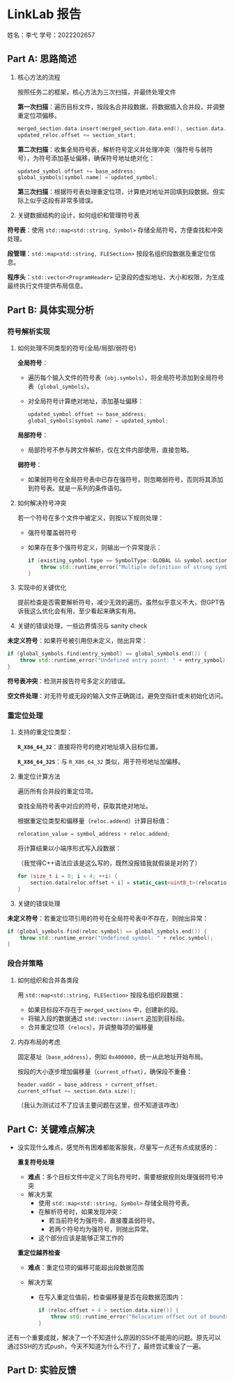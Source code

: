 # LinkLab 报告

姓名：李弋
学号：2022202657

## Part A: 思路简述



1. 核心方法的流程

   按照任务二的框架，核心方法为三次扫描，并最终处理文件

   **第一次扫描**：遍历目标文件，按段名合并段数据，将数据插入合并段，并调整重定位项偏移。

   ```c++
   merged_section.data.insert(merged_section.data.end(), section.data.begin(), section.data.end());
   updated_reloc.offset += section_start;
   ```

   **第二次扫描**：收集全局符号表，解析符号定义并处理冲突（强符号与弱符号），为符号添加基址偏移，确保符号地址绝对化：

   ```c++
   updated_symbol.offset += base_address;
   global_symbols[symbol.name] = updated_symbol;
   ```

   **第三次扫描**：根据符号表处理重定位项，计算绝对地址并回填到段数据。但实际上似乎这段有非常多错误。

2. 关键数据结构的设计，如何组织和管理符号表

  **符号表**：使用 `std::map<std::string, Symbol>` 存储全局符号，方便查找和冲突处理。

  **段管理**：`std::map<std::string, FLESection>` 按段名组织段数据及重定位信息。

  **程序头**：`std::vector<ProgramHeader>` 记录段的虚拟地址、大小和权限，为生成最终执行文件提供布局信息。

## Part B: 具体实现分析

### 符号解析实现
1. 如何处理不同类型的符号(全局/局部/弱符号)

   **全局符号**：

   - 遍历每个输入文件的符号表（`obj.symbols`），将全局符号添加到全局符号表（`global_symbols`）。

   - 对全局符号计算绝对地址，添加基址偏移：

     ```c++
     updated_symbol.offset += base_address;
     global_symbols[symbol.name] = updated_symbol;
     ```

   **局部符号**：

   - 局部符号不参与跨文件解析，仅在文件内部使用，直接忽略。

   **弱符号**：

   - 如果弱符号在全局符号表中已存在强符号，则忽略弱符号，否则将其添加到符号表。就是一系列的条件语句。

2. 如何解决符号冲突

   若一个符号在多个文件中被定义，则按以下规则处理：

   - 强符号覆盖弱符号

   - 如果存在多个强符号定义，则输出一个异常提示：

     ```c++
     if (existing_symbol.type == SymbolType::GLOBAL && symbol.section != existing_symbol.section) {
         throw std::runtime_error("Multiple definition of strong symbol: " + symbol.name);
     }
     ```

3. 实现中的关键优化

   提前检查是否需要解析符号，减少无效的遍历。虽然似乎意义不大，但GPT告诉我这么优化会有用，至少看起来确实有用。

4. 关键的错误处理，一些边界情况与 sanity check

  **未定义符号**：如果符号被引用但未定义，抛出异常：

  ```c++
  if (global_symbols.find(entry_symbol) == global_symbols.end()) {
      throw std::runtime_error("Undefined entry point: " + entry_symbol);
  }
  ```

  **符号表冲突**：检测并报告符号多定义的错误。

  **空文件处理**：对无符号或无段的输入文件正确跳过，避免空指针或未初始化访问。

### 重定位处理
1. 支持的重定位类型：

   **`R_X86_64_32`**：直接将符号的绝对地址填入目标位置。

   **`R_X86_64_32S`**：与 `R_X86_64_32` 类似，用于符号地址加偏移。

2. 重定位计算方法

   遍历所有合并段的重定位项。

   查找全局符号表中对应的符号，获取其绝对地址。

   根据重定位类型和偏移量（`reloc.addend`）计算目标值：

   ```c++
   relocation_value = symbol_address + reloc.addend;
   ```

   将计算结果以小端序形式写入段数据：

   （我觉得C++语法应该是这么写的，既然没报错我就假装是对的了）

   ```c++
   for (size_t i = 0; i < 4; ++i) {
       section.data[reloc.offset + i] = static_cast<uint8_t>(relocation_value >> (i * 8));
   }
   ```

3. 关键的错误处理

  **未定义符号**：若重定位项引用的符号在全局符号表中不存在，则抛出异常：

  ```c++
  if (global_symbols.find(reloc.symbol) == global_symbols.end()) {
      throw std::runtime_error("Undefined symbol: " + reloc.symbol);
  }
  ```

### 段合并策略
1. 如何组织和合并各类段

   用 `std::map<std::string, FLESection>` 按段名组织段数据：

   - 如果目标段不存在于 `merged_sections` 中，创建新的段。
   - 将输入段的数据通过 `std::vector::insert` 追加到目标段。
   - 合并重定位项（`relocs`），并调整每项的偏移量

2. 内存布局的考虑

   固定基址（`base_address`），例如 `0x400000`，统一从此地址开始布局。

   按段的大小逐步增加偏移量（`current_offset`），确保段不重叠：

   ```c++
   header.vaddr = base_address + current_offset;
   current_offset += section.data.size();
   ```

   （我认为测试过不了应该主要问题在这里，但不知道该咋改）

   

## Part C: 关键难点解决
- 没实现什么难点，感觉所有困难都能客服我，尽量写一点还有点成就感的：

  **重复符号处理**

  - **难点**：多个目标文件中定义了同名符号时，需要根据规则处理强弱符号冲突
  - 解决方案
    - 使用 `std::map<std::string, Symbol>` 存储全局符号表。
    - 在解析符号时，如果发现冲突：
      - 若当前符号为强符号，直接覆盖弱符号。
      - 若两个符号均为强符号，则抛出异常。
    - 这个部分应该是能够正常工作的

  **重定位越界检查**

  - **难点**：重定位项的偏移可能超出段数据范围

  - 解决方案

    - 在写入重定位值前，检查偏移量是否在段数据范围内：

      ```c++
      if (reloc.offset + 4 > section.data.size()) {
          throw std::runtime_error("Relocation offset out of bounds");
      }
      ```

还有一个重要成就，解决了一个不知道什么原因的SSH不能用的问题。原先可以通过SSH的方式push，今天不知道为什么不行了，最终尝试重设了一遍。

## Part D: 实验反馈

<!-- 芝士 5202 年研发的船新实验，你的反馈对我们至关重要
可以从实验设计，实验文档，框架代码三个方面进行反馈，具体衡量：
1. 实验设计：

   实验难度是否合适：写得一如既往地绝望，估计我的反馈不会很有参考价值qwq，又是一个只能写出第一题的lab啊（叹

   实验工作量是否合理：也许可以提供一个底层视角，我从尝试理解这个lab要我做什么，一直到重新在wsl上处理了一遍github和ssh的事情，再到研究C++，和ChatGPT大战三百回合，花了至少16个小时（CacheLab完全不会，这个还能赶得上，能写一点是一点），当个最大值吧，仅供师兄们参考

   是否让你更加理解链接器：多理解了一点点，难度还是远远超出我的理解范围了，以及由于完全不懂C++，前期花了非常多没意义的时间在尝试学习语法上，现在想来就该直接问GPT

2. 实验文档：文档是否清晰，哪些地方需要补充说明

3. 框架代码：我最后一次尝试时，代码框架是没有问题的。但是在先前尝试时，不知道因为什么原因，在`make test_1`之后一直要求我重新配置一个python环境。这个问题花掉了我大约两个小时，在删掉lab文件夹重新克隆一次后仍有这个问题，配置完python环境后好了；但是再克隆第三遍又没有这个问题，不明白是什么原因。 

## 参考资料 （可不填）
